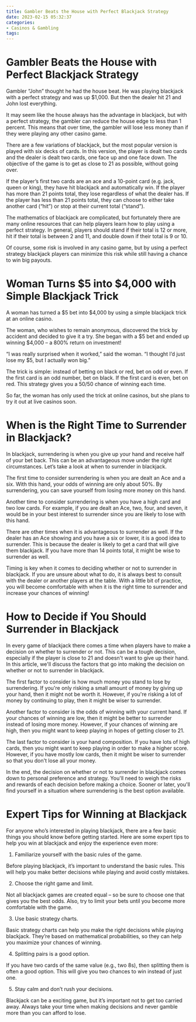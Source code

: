 ```yaml
---
title: Gambler Beats the House with Perfect Blackjack Strategy
date: 2023-02-15 05:32:37
categories:
- Casinos & Gambling
tags:
---
```



#  Gambler Beats the House with Perfect Blackjack Strategy

Gambler “John” thought he had the house beat. He was playing blackjack with a perfect strategy and was up $1,000. But then the dealer hit 21 and John lost everything.

It may seem like the house always has the advantage in blackjack, but with a perfect strategy, the gambler can reduce the house edge to less than 1 percent. This means that over time, the gambler will lose less money than if they were playing any other casino game.

There are a few variations of blackjack, but the most popular version is played with six decks of cards. In this version, the player is dealt two cards and the dealer is dealt two cards, one face up and one face down. The objective of the game is to get as close to 21 as possible, without going over.

If the player’s first two cards are an ace and a 10-point card (e.g. jack, queen or king), they have hit blackjack and automatically win. If the player has more than 21 points total, they lose regardless of what the dealer has. If the player has less than 21 points total, they can choose to either take another card (“hit”) or stop at their current total (“stand”).

The mathematics of blackjack are complicated, but fortunately there are many online resources that can help players learn how to play using a perfect strategy. In general, players should stand if their total is 12 or more, hit if their total is between 2 and 11, and double down if their total is 9 or 10.

Of course, some risk is involved in any casino game, but by using a perfect strategy blackjack players can minimize this risk while still having a chance to win big payouts.

#  Woman Turns $5 into $4,000 with Simple Blackjack Trick

A woman has turned a $5 bet into $4,000 by using a simple blackjack trick at an online casino.

The woman, who wishes to remain anonymous, discovered the trick by accident and decided to give it a try. She began with a $5 bet and ended up winning $4,000 – a 800% return on investment!

“I was really surprised when it worked,” said the woman. “I thought I’d just lose my $5, but I actually won big.”

The trick is simple: instead of betting on black or red, bet on odd or even. If the first card is an odd number, bet on black. If the first card is even, bet on red. This strategy gives you a 50/50 chance of winning each time.

So far, the woman has only used the trick at online casinos, but she plans to try it out at live casinos soon.

#  When is the Right Time to Surrender in Blackjack?

In blackjack, surrendering is when you give up your hand and receive half of your bet back. This can be an advantageous move under the right circumstances. Let’s take a look at when to surrender in blackjack.

The first time to consider surrendering is when you are dealt an Ace and a six. With this hand, your odds of winning are only about 50%. By surrendering, you can save yourself from losing more money on this hand.

Another time to consider surrendering is when you have a high card and two low cards. For example, if you are dealt an Ace, two, four, and seven, it would be in your best interest to surrender since you are likely to lose with this hand.

There are other times when it is advantageous to surrender as well. If the dealer has an Ace showing and you have a six or lower, it is a good idea to surrender. This is because the dealer is likely to get a card that will give them blackjack. If you have more than 14 points total, it might be wise to surrender as well.

Timing is key when it comes to deciding whether or not to surrender in blackjack. If you are unsure about what to do, it is always best to consult with the dealer or another players at the table. With a little bit of practice, you will become comfortable with when it is the right time to surrender and increase your chances of winning!

#  How to Decide if You Should Surrender in Blackjack 
In every game of blackjack there comes a time when players have to make a decision on whether to surrender or not. This can be a tough decision, especially if the player is close to 21 and doesn't want to give up their hand. In this article, we'll discuss the factors that go into making the decision on whether or not to surrender in blackjack. 

The first factor to consider is how much money you stand to lose by surrendering. If you're only risking a small amount of money by giving up your hand, then it might not be worth it. However, if you're risking a lot of money by continuing to play, then it might be wiser to surrender. 

Another factor to consider is the odds of winning with your current hand. If your chances of winning are low, then it might be better to surrender instead of losing more money. However, if your chances of winning are high, then you might want to keep playing in hopes of getting closer to 21. 

The last factor to consider is your hand composition. If you have lots of high cards, then you might want to keep playing in order to make a higher score. However, if you have mostly low cards, then it might be wiser to surrender so that you don't lose all your money. 

In the end, the decision on whether or not to surrender in blackjack comes down to personal preference and strategy. You'll need to weigh the risks and rewards of each decision before making a choice. Sooner or later, you'll find yourself in a situation where surrendering is the best option available.

#  Expert Tips for Winning at Blackjack

For anyone who’s interested in playing blackjack, there are a few basic things you should know before getting started. Here are some expert tips to help you win at blackjack and enjoy the experience even more:

1) Familiarize yourself with the basic rules of the game.

Before playing blackjack, it’s important to understand the basic rules. This will help you make better decisions while playing and avoid costly mistakes.

2) Choose the right game and limit.

Not all blackjack games are created equal – so be sure to choose one that gives you the best odds. Also, try to limit your bets until you become more comfortable with the game.

3) Use basic strategy charts.

Basic strategy charts can help you make the right decisions while playing blackjack. They’re based on mathematical probabilities, so they can help you maximize your chances of winning.

4) Splitting pairs is a good option.

If you have two cards of the same value (e.g., two 8s), then splitting them is often a good option. This will give you two chances to win instead of just one.

5) Stay calm and don’t rush your decisions.

Blackjack can be a exciting game, but it’s important not to get too carried away. Always take your time when making decisions and never gamble more than you can afford to lose.